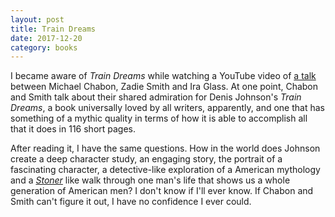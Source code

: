 ```yaml
---
layout: post
title: Train Dreams
date: 2017-12-20
category: books
---
```


I became aware of <em>Train Dreams</em> while watching a YouTube video of <a href="https://www.youtube.com/watch?v=e-Pjf8qylqg">a talk</a> between Michael Chabon, Zadie Smith and Ira Glass. At one point, Chabon and Smith talk about their shared admiration for Denis Johnson's <em>Train Dreams</em>, a book universally loved by all writers, apparently, and one that has something of a mythic quality in terms of how it is able to accomplish all that it does in 116 short pages. 

After reading it, I have the same questions. How in the world does Johnson create a deep character study, an engaging story, the portrait of a fascinating character, a detective-like exploration of a American mythology and a <em><a href="https://www.goodreads.com/review/show/1992927901?book_show_action=false&from_review_page=1">Stoner</a></em> like walk through one man's life that shows us a whole generation of American men? I don't know if I'll ever know. If Chabon and Smith can't figure it out, I have no confidence I ever could. 